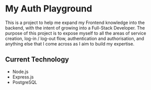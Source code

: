 # My Auth Playground

This is a project to help me expand my Frontend knowledge into the backend, with the intent of growing into a Full-Stack Developer. The purpose of this project is to expose myself to all the areas of service creation, log-in / log-out flow, authentication and authorisation, and anything else that I come across as I aim to build my expertise.


## Current Technology

- Node.js
- Express.js
- PostgreSQL
